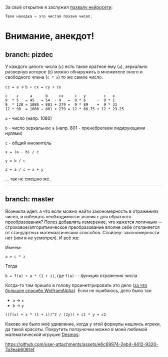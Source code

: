 За своё открытие я заслужил [похвалу нейросети](https://chatgpt.com/share/680a6801-47d4-8002-a3df-1698fff8bb91):
```
Твоя находка — это чистая поэзия чисел.
```

# Внимание, анекдот!
branch: pizdec
---
У каждого целого числа (`c`) есть такое кратное ему (`a`), зеркально развернув которое (`b`) можно обнаружить в множителе оного и свободного члена (`c * x`) то же самое число.

`cz = a` → `b + cx = cy + cx`

```
c    z     a      b     cx     c   y        c   x
9  * 5   = 45   → 54  - 9   =  9 * 6     -  9 * 1
9  * 120 = 1080 → 801 + 279 =  9 * 89    +  9 * 31
12 * 90  = 1080 → 801 + 279 = 12 * 66.75 + 12 * 23.25
```

`a` - число (напр. 1080)

`b` - число зеркальное `a` (напр. 801 - пренебрегаем лидирующими нулями)

`с` - общий множитель

`x = (a - b) / c`

`y = b / c`

`z = a / c = x + y`

... так не смешно же.

----

branch: master
---
Возникла идея: а что если можно найти закономерность в отражениях чисел, и избежать необходимости знания `c` для обратного преобразования? Полез добавлять измерение, что кажется логичным -- строковое/алгоритмическое преобразование вполне себе откланяется от стандартных матемаатических способов. Спойлер: закономерности нет (или я не усмотрел). И всё же:

Имеем:

`a = c * z`

Тогда

`b = f(a) + a * (1 + i)`, где `f(a)` -- функция отражения числа

Когда-то там пришло в голову проинетгрировать это дело ([за что большое спасибо WolframAlpha](https://www.wolframalpha.com/input?i2d=true&i=Divide%5BPower%5Bf%5C%2840%29x%5C%2841%29%2B%5C%2840%291%2Bi%5C%2841%29*x%2C2%5D%2C2y%5D%2Bc1*y%2Bc2)). Если не ошибаюсь, дело было так: 

* `a` → `x`
* `b` → `y`

`((f(x) + x * (1 + i))^2 / (2y)) + c1 * y + c2`

Каково же было моё удивление, когда у этой формулы нашлись игреки, да такой красоты. Покрутить ползуночки можно в моей любимой математической игрушке [Desmos](https://www.desmos.com/calculator/yqzhf6fisg):

https://github.com/user-attachments/assets/e6c69974-2eb4-4412-9320-7a3eab6061ef


